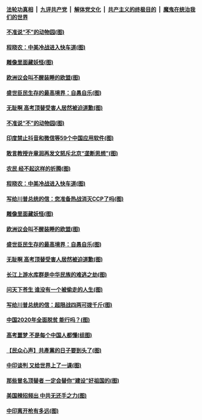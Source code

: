 

####  [法轮功真相](../../../../basic/blob/master/README.md?t=06301702) &nbsp;|&nbsp; [九评共产党](../../../../9ping.md/blob/master/README.md?t=06301702) &nbsp;|&nbsp; [解体党文化](../../../../jtdwh.md/blob/master/README.md?t=06301702)  &nbsp;|&nbsp; [共产主义的终极目的](../../../../gczydzjmd.md/blob/master/README.md?t=06301702) &nbsp;|&nbsp; [魔鬼在统治我们的世界](../../../../mgztzwmdsj.md/blob/master/README.md?t=06301702) 

#### [不准说“不”的动物园(图)](../pages/p4/938192.md?t=06301702) 

#### [程晓农：中美冷战进入快车道(图)](../pages/p4/938157.md?t=06301702) 

#### [雕像里面藏妖怪(图)](../pages/p4/937959.md?t=06301702) 

#### [欧洲议会叫不醒装睡的欧盟(图)](../pages/p4/938033.md?t=06301702) 

#### [盛世臣民生存的最高境界：自愚自乐(图)](../pages/p4/938023.md?t=06301702) 

#### [无耻啊 高考顶替受害人居然被迫道歉(图)](../pages/p4/938030.md?t=06301702) 

#### [不准说“不”的动物园(图)](../pages/p4/938192.md?t=06301702) 

#### [印度禁止抖音和微信等59个中国应用软件(图)](../pages/p4/938164.md?t=06301702) 

#### [敢言教授许章润再发文怒斥北京“垄断思想”(图)](../pages/p4/938162.md?t=06301702) 

#### [农民 经不起这样的折腾(图)](../pages/p4/938158.md?t=06301702) 

#### [程晓农：中美冷战进入快车道(图)](../pages/p4/938157.md?t=06301702) 

#### [写给川普总统的信：您准备热战消灭CCP了吗(图)](../pages/p4/938153.md?t=06301702) 

#### [雕像里面藏妖怪(图)](../pages/p4/937959.md?t=06301702) 

#### [欧洲议会叫不醒装睡的欧盟(图)](../pages/p4/938033.md?t=06301702) 

#### [盛世臣民生存的最高境界：自愚自乐(图)](../pages/p4/938023.md?t=06301702) 

#### [无耻啊 高考顶替受害人居然被迫道歉(图)](../pages/p4/938030.md?t=06301702) 

#### [长江上游水库群是中华民族的难逃之劫(图)](../pages/p4/938022.md?t=06301702) 

#### [问天下苍生 谁没有一个被偷走的人生(图)](../pages/p4/938026.md?t=06301702) 

#### [写给川普总统的信：超限战四两可拨千斤(图)](../pages/p4/938021.md?t=06301702) 

#### [中国2020年全面脱贫 能行吗？(图)](../pages/p4/937928.md?t=06301702) 

#### [高考噩梦 不是每个中国人都懂(组图)](../pages/p4/937927.md?t=06301702) 

#### [【民众心声】共產黨的日子要到头了(图)](../pages/p4/937474.md?t=06301702) 

#### [中印谈判 又给世界上了一课(图)](../pages/p4/937868.md?t=06301702) 

#### [那些冒名顶替者 一定会替你“建设”好祖国的(图)](../pages/p4/937925.md?t=06301702) 

#### [美国辣招频出 中共无还手之力(图)](../pages/p4/937916.md?t=06301702) 

#### [中印离开枪有多远(图)](../pages/p4/937913.md?t=06301702) 

